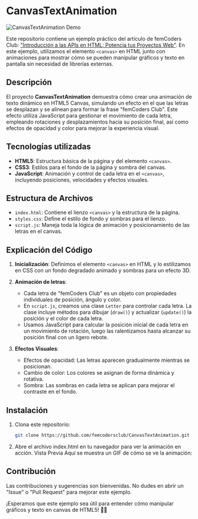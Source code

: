 # CanvasTextAnimation

![CanvasTextAnimation Demo](assets/canvasAnimate.gif)

Este repositorio contiene un ejemplo práctico del artículo de femCoders Club: ["Introducción a las APIs en HTML: Potencia tus Proyectos Web"](https://www.femcodersclub.com/recursos/html/apis-html). En este ejemplo, utilizamos el elemento `<canvas>` en HTML junto con animaciones para mostrar cómo se pueden manipular gráficos y texto en pantalla sin necesidad de librerías externas.

## Descripción

El proyecto **CanvasTextAnimation** demuestra cómo crear una animación de texto dinámico en HTML5 Canvas, simulando un efecto en el que las letras se desplazan y se alinean para formar la frase "femCoders Club". Este efecto utiliza JavaScript para gestionar el movimiento de cada letra, empleando rotaciones y desplazamientos hacia su posición final, así como efectos de opacidad y color para mejorar la experiencia visual.

## Tecnologías utilizadas

- **HTML5**: Estructura básica de la página y del elemento `<canvas>`.
- **CSS3**: Estilos para el fondo de la página y sombra del canvas.
- **JavaScript**: Animación y control de cada letra en el `<canvas>`, incluyendo posiciones, velocidades y efectos visuales.

## Estructura de Archivos

- `index.html`: Contiene el lienzo `<canvas>` y la estructura de la página.
- `styles.css`: Define el estilo de fondo y sombras para el lienzo.
- `script.js`: Maneja toda la lógica de animación y posicionamiento de las letras en el canvas.

## Explicación del Código

1. **Inicialización**: Definimos el elemento `<canvas>` en HTML y lo estilizamos en CSS con un fondo degradado animado y sombras para un efecto 3D.

2. **Animación de letras**:
   - Cada letra de "femCoders Club" es un objeto con propiedades individuales de posición, ángulo y color.
   - En `script.js`, creamos una clase `Letter` para controlar cada letra. La clase incluye métodos para dibujar (`draw()`) y actualizar (`update()`) la posición y el color de cada letra.
   - Usamos JavaScript para calcular la posición inicial de cada letra en un movimiento de rotación, luego las ralentizamos hasta alcanzar su posición final con un ligero rebote.

3. **Efectos Visuales**:
   - Efectos de opacidad: Las letras aparecen gradualmente mientras se posicionan.
   - Cambio de color: Los colores se asignan de forma dinámica y rotativa.
   - Sombra: Las sombras en cada letra se aplican para mejorar el contraste en el fondo.

## Instalación

1. Clona este repositorio:
   ```bash
   git clone https://github.com/femcodersclub/CanvasTextAnimation.git
   ```

2. Abre el archivo index.html en tu navegador para ver la animación en acción.
Vista Previa
Aquí se muestra un GIF de cómo se ve la animación:

## Contribución

Las contribuciones y sugerencias son bienvenidas. No dudes en abrir un "Issue" o "Pull Request" para mejorar este ejemplo.

¡Esperamos que este ejemplo sea útil para entender cómo manipular gráficos y texto en canvas de HTML5! 🎨✨
